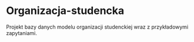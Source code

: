 # Organizacja-studencka
Projekt bazy danych modelu organizacji studenckiej wraz z przykładowymi zapytaniami.

